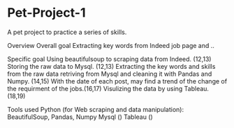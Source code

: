 # Pet-Project-1
A pet project to practice a series of skills.

Overview
Overall goal
Extracting key words from Indeed job page and ..

Specific goal
Using beautifulsoup to scraping data from Indeed. (12,13)
Storing the raw data to Mysql. (12,13)
Extracting the key words and skills from the raw data retriving from Mysql and cleaning it with Pandas and Numpy. (14,15)
With the date of each post, may find a trend of the change of the requirment of the jobs.(16,17)
Visulizing the data by using Tableau. (18,19)

Tools used
Python (for Web scraping and data manipulation): BeautifulSoup, Pandas, Numpy
Mysql ()
Tableau ()




